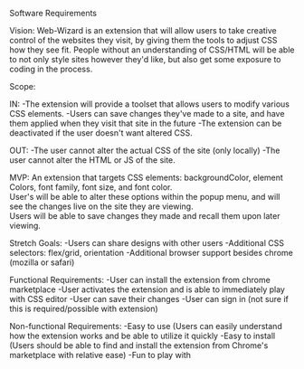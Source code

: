 Software Requirements

Vision:
Web-Wizard is an extension that will allow users to take creative control of the websites they visit, by giving them the tools to adjust CSS how they see fit.
People without an understanding of CSS/HTML will be able to not only style sites however they'd like, but also get some exposure to coding in the process.

Scope:

IN:
-The extension will provide a toolset that allows users to modify various CSS elements.
-Users can save changes they've made to a site, and have them applied when they visit that site in the future
-The extension can be deactivated if the user doesn't want altered CSS.

OUT:
-The user cannot alter the actual CSS of the site (only locally)
-The user cannot alter the HTML or JS of the site.

MVP:
An extension that targets CSS elements: backgroundColor, element Colors, font family, font size, and font color.  
User's will be able to alter these options within the popup menu, and will see the changes live on the site they are viewing.  
Users will be able to save changes they made and recall them upon later viewing.

Stretch Goals:
-Users can share designs with other users
-Additional CSS selectors: flex/grid, orientation
-Additional browser support besides chrome (mozilla or safari)

Functional Requirements:
-User can install the extension from chrome marketplace
-User activates the extension and is able to immediately play with CSS editor
-User can save their changes
-User can sign in (not sure if this is required/possible with extension)

Non-functional Requirements:
-Easy to use (Users can easily understand how the extension works and be able to utilize it quickly
-Easy to install (Users should be able to find and install the extension from Chrome's marketplace with relative ease)
-Fun to play with

